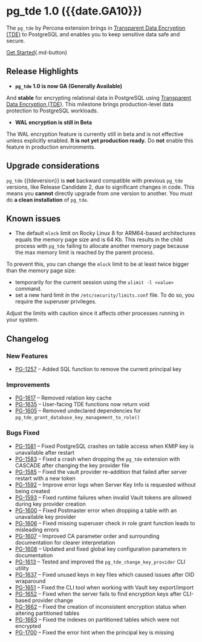 # pg_tde 1.0 ({{date.GA10}})

The `pg_tde` by Percona extension brings in [Transparent Data Encryption (TDE)](../index/index.md) to PostgreSQL and enables you to keep sensitive data safe and secure.

[Get Started](../install.md){.md-button}

## Release Highlights

* **`pg_tde` 1.0 is now GA (Generally Available)**

And **stable** for encrypting relational data in PostgreSQL using [Transparent Data Encryption (TDE)](../index/index.md). This milestone brings production-level data protection to PostgreSQL workloads.

* **WAL encryption is still in Beta**

The WAL encryption feature is currently still in beta and is not effective unless explicitly enabled. **It is not yet production ready.** Do **not** enable this feature in production environments.

## Upgrade considerations

`pg_tde` {{tdeversion}} is **not** backward compatible with previous `pg_tde` versions, like Release Candidate 2, due to significant changes in code. This means you **cannot** directly upgrade from one version to another. You must do **a clean installation** of `pg_tde`.

## Known issues

* The default `mlock` limit on Rocky Linux 8 for ARM64-based architectures equals the memory page size and is 64 Kb. This results in the child process with `pg_tde` failing to allocate another memory page because the max memory limit is reached by the parent process.

To prevent this, you can change the `mlock` limit to be at least twice bigger than the memory page size:

* temporarily for the current session using the `ulimit -l <value>` command.
* set a new hard limit in the `/etc/security/limits.conf` file. To do so, you require the superuser privileges.

Adjust the limits with caution since it affects other processes running in your system.

## Changelog

### New Features

- [PG-1257](https://perconadev.atlassian.net/browse/PG-1257) – Added SQL function to remove the current principal key  

### Improvements

- [PG-1617](https://perconadev.atlassian.net/browse/PG-1617) – Removed relation key cache
- [PG-1635](https://perconadev.atlassian.net/browse/PG-1635) – User-facing TDE functions now return void
- [PG-1605](https://perconadev.atlassian.net/browse/PG-1605) – Removed undeclared dependencies for `pg_tde_grant_database_key_management_to_role()`

### Bugs Fixed

- [PG-1581](https://perconadev.atlassian.net/browse/PG-1581) – Fixed PostgreSQL crashes on table access when KMIP key is unavailable after restart  
- [PG-1583](https://perconadev.atlassian.net/browse/PG-1583) – Fixed a crash when dropping the `pg_tde` extension with CASCADE after changing the key provider file  
- [PG-1585](https://perconadev.atlassian.net/browse/PG-1585) – Fixed the vault provider re-addition that failed after server restart with a new token  
- [PG-1592](https://perconadev.atlassian.net/browse/PG-1592) – Improve error logs when Server Key Info is requested without being created  
- [PG-1593](https://perconadev.atlassian.net/browse/PG-1593) – Fixed runtime failures when invalid Vault tokens are allowed during key provider creation
- [PG-1600](https://perconadev.atlassian.net/browse/PG-1600) – Fixed Postmaster error when dropping a table with an unavailable key provider  
- [PG-1606](https://perconadev.atlassian.net/browse/PG-1606) – Fixed missing superuser check in role grant function leads to misleading errors  
- [PG-1607](https://perconadev.atlassian.net/browse/PG-1607) – Improved CA parameter order and surrounding documentation for clearer interpretation
- [PG-1608](https://perconadev.atlassian.net/browse/PG-1608) – Updated and fixed global key configuration parameters in documentation  
- [PG-1613](https://perconadev.atlassian.net/browse/PG-1613) – Tested and improved the `pg_tde_change_key_provider` CLI utility
- [PG-1637](https://perconadev.atlassian.net/browse/PG-1637) – Fixed unused keys in key files which caused issues after OID wraparound  
- [PG-1651](https://perconadev.atlassian.net/browse/PG-1651) – Fixed the CLI tool when working with Vault key export/import  
- [PG-1652](https://perconadev.atlassian.net/browse/PG-1652) – Fixed when the server fails to find encryption keys after CLI-based provider change  
- [PG-1662](https://perconadev.atlassian.net/browse/PG-1662) – Fixed the creation of inconsistent encryption status when altering partitioned tables
- [PG-1663](https://perconadev.atlassian.net/browse/PG-1663) – Fixed the indexes on partitioned tables which were not encrypted
- [PG-1700](https://perconadev.atlassian.net/browse/PG-1700) – Fixed the error hint when the principal key is missing
